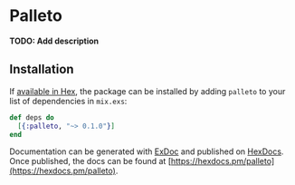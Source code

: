 # Palleto

**TODO: Add description**

## Installation

If [available in Hex](https://hex.pm/docs/publish), the package can be installed
by adding `palleto` to your list of dependencies in `mix.exs`:

```elixir
def deps do
  [{:palleto, "~> 0.1.0"}]
end
```

Documentation can be generated with [ExDoc](https://github.com/elixir-lang/ex_doc)
and published on [HexDocs](https://hexdocs.pm). Once published, the docs can
be found at [https://hexdocs.pm/palleto](https://hexdocs.pm/palleto).

